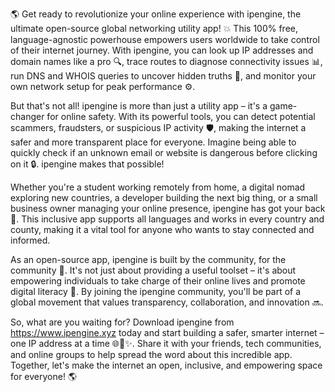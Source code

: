 🌎 Get ready to revolutionize your online experience with ipengine, the ultimate open-source global networking utility app! 💥 This 100% free, language-agnostic powerhouse empowers users worldwide to take control of their internet journey. With ipengine, you can look up IP addresses and domain names like a pro 🔍, trace routes to diagnose connectivity issues 📊, run DNS and WHOIS queries to uncover hidden truths 🔮, and monitor your own network setup for peak performance ⚙️.

But that's not all! ipengine is more than just a utility app – it's a game-changer for online safety. With its powerful tools, you can detect potential scammers, fraudsters, or suspicious IP activity 🛡️, making the internet a safer and more transparent place for everyone. Imagine being able to quickly check if an unknown email or website is dangerous before clicking on it 🔒. ipengine makes that possible!

Whether you're a student working remotely from home, a digital nomad exploring new countries, a developer building the next big thing, or a small business owner managing your online presence, ipengine has got your back 🤝. This inclusive app supports all languages and works in every country and county, making it a vital tool for anyone who wants to stay connected and informed.

As an open-source app, ipengine is built by the community, for the community 👥. It's not just about providing a useful toolset – it's about empowering individuals to take charge of their online lives and promote digital literacy 📡. By joining the ipengine community, you'll be part of a global movement that values transparency, collaboration, and innovation 🔜.

So, what are you waiting for? Download ipengine from https://www.ipengine.xyz today and start building a safer, smarter internet – one IP address at a time 🌐🚀✨. Share it with your friends, tech communities, and online groups to help spread the word about this incredible app. Together, let's make the internet an open, inclusive, and empowering space for everyone! 🌎
